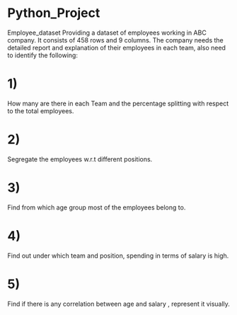 # Python_Project
Employee_dataset
Providing a dataset of employees working in ABC company. It consists of 458 rows and 9 columns. The company needs the detailed report and explanation of their employees in each team, also need to identify the following:
# 1)
How many are there in each Team and the percentage splitting with respect to the total employees.
# 2)
Segregate the employees w.r.t different positions.
# 3)
Find from which age group most of the employees belong to.
# 4)
Find out under which team and position, spending in terms of salary is high.
# 5)
Find if there is any correlation between age and salary , represent it visually.
